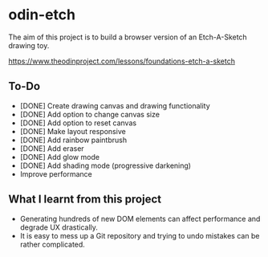 # odin-etch

The aim of this project is to build a browser version of an Etch-A-Sketch drawing toy.

https://www.theodinproject.com/lessons/foundations-etch-a-sketch

## To-Do

- [DONE] Create drawing canvas and drawing functionality
- [DONE] Add option to change canvas size
- [DONE] Add option to reset canvas
- [DONE] Make layout responsive
- [DONE] Add rainbow paintbrush
- [DONE] Add eraser
- [DONE] Add glow mode
- [DONE] Add shading mode (progressive darkening)
- Improve performance

## What I learnt from this project

- Generating hundreds of new DOM elements can affect performance and degrade UX drastically.
- It is easy to mess up a Git repository and trying to undo mistakes can be rather complicated.

